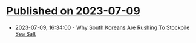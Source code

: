 # [Published on 2023-07-09](index.md)

* [2023-07-09, 16:34:00](https://hardware.slashdot.org/story/23/07/08/1815226/why-south-koreans-are-rushing-to-stockpile-sea-salt?utm_source=rss1.0mainlinkanon&utm_medium=feed) - [Why South Koreans Are Rushing To Stockpile Sea Salt](https://hardware.slashdot.org/story/23/07/08/1815226/why-south-koreans-are-rushing-to-stockpile-sea-salt?utm_source=rss1.0mainlinkanon&utm_medium=feed)
